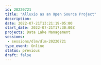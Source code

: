 ```yaml
---
id: 20220721
title: "Alluxio as an Open Source Project"
description: 
date: 2022-07-21T13:21:19-05:00
start_date: 2022-07-21T17:30:00Z
projects: Data Lake Management
sessions: 
 - sessions/dlm/dlm-20220721
type_event: Online
status: previous
draft: false
---
```



